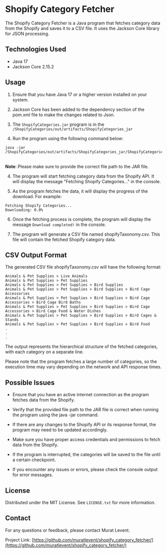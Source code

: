 # Shopify Category Fetcher

The Shopify Category Fetcher is a Java program that fetches category data from the Shopify and saves it to a CSV file. It uses the Jackson Core library for JSON processing.

## Technologies Used

- Java 17
- Jackson Core 2.15.2

## Usage

1. Ensure that you have Java 17 or a higher version installed on your system.

2. Jackson Core has been added to the dependency section of the pom.xml file to make the changes related to Json.

3. The `ShopifyCategories.jar` program is in the `/ShopifyCategories/out/artifacts/ShopifyCategories_jar`

4. Run the program using the following command below:<br>
```
java -jar /ShopifyCategories/out/artifacts/ShopifyCategories_jar/ShopifyCategories.jar
```
<br>**Note**: Please make sure to provide the correct file path to the JAR file.

4. The program will start fetching category data from the Shopify API. It will display the message "Fetching Shopify Categories..." in the console.

5. As the program fetches the data, it will display the progress of the download. For example:<br>
```
Fetching Shopify Categories...
Downloading: 0.0%
```

6. Once the fetching process is complete, the program will display the message `Download completed!` in the console.

7. The program will generate a CSV file named shopifyTaxonomy.csv. This file will contain the fetched Shopify category data.

## CSV Output Format

The generated CSV file shopifyTaxonomy.csv will have the following format:

```Animals & Pet Supplies
Animals & Pet Supplies > Live Animals
Animals & Pet Supplies > Pet Supplies
Animals & Pet Supplies > Pet Supplies > Bird Supplies
Animals & Pet Supplies > Pet Supplies > Bird Supplies > Bird Cage Accessories
Animals & Pet Supplies > Pet Supplies > Bird Supplies > Bird Cage Accessories > Bird Cage Bird Baths
Animals & Pet Supplies > Pet Supplies > Bird Supplies > Bird Cage Accessories > Bird Cage Food & Water Dishes
Animals & Pet Supplies > Pet Supplies > Bird Supplies > Bird Cages & Stands
Animals & Pet Supplies > Pet Supplies > Bird Supplies > Bird Food
.
.
.
```

The output represents the hierarchical structure of the fetched categories, with each category on a separate line.

Please note that the program fetches a large number of categories, so the execution time may vary depending on the network and API response times.


## Possible Issues

- Ensure that you have an active internet connection as the program fetches data from the Shopify.

- Verify that the provided file path to the JAR file is correct when running the program using the java -jar command.

- If there are any changes to the Shopify API or its response format, the program may need to be updated accordingly.

- Make sure you have proper access credentials and permissions to fetch data from the Shopify.

- If the program is interrupted, the categories will be saved to the file until a certain checkpoint.

- If you encounter any issues or errors, please check the console output for error messages.



## License

Distributed under the MIT License. See `LICENSE.txt` for more information.

## Contact

For any questions or feedback, please contact Murat Levent.

Project Link: [https://github.com/muratlevent/shopify_category_fetcher/](https://github.com/muratlevent/shopify_category_fetcher/)



